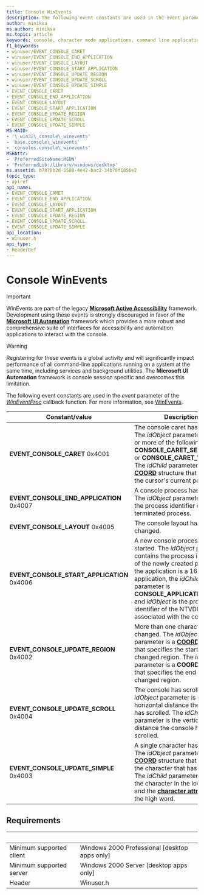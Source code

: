 ```yaml
---
title: Console WinEvents
description: The following event constants are used in the event parameter of the WinEventProc callback function. For more information, see WinEvents.
author: miniksa
ms.author: miniksa
ms.topic: article
keywords: console, character mode applications, command line applications, terminal applications, console api
f1_keywords:
- winuser/EVENT_CONSOLE_CARET
- winuser/EVENT_CONSOLE_END_APPLICATION
- winuser/EVENT_CONSOLE_LAYOUT
- winuser/EVENT_CONSOLE_START_APPLICATION
- winuser/EVENT_CONSOLE_UPDATE_REGION
- winuser/EVENT_CONSOLE_UPDATE_SCROLL
- winuser/EVENT_CONSOLE_UPDATE_SIMPLE
- EVENT_CONSOLE_CARET
- EVENT_CONSOLE_END_APPLICATION
- EVENT_CONSOLE_LAYOUT
- EVENT_CONSOLE_START_APPLICATION
- EVENT_CONSOLE_UPDATE_REGION
- EVENT_CONSOLE_UPDATE_SCROLL
- EVENT_CONSOLE_UPDATE_SIMPLE
MS-HAID:
- '\_win32\_console\_winevents'
- 'base.console\_winevents'
- 'consoles.console\_winevents'
MSHAttr:
- 'PreferredSiteName:MSDN'
- 'PreferredLib:/library/windows/desktop'
ms.assetid: b7078b2d-5508-4e42-bac2-34b70f1856e2
topic_type:
- apiref
api_name:
- EVENT_CONSOLE_CARET
- EVENT_CONSOLE_END_APPLICATION
- EVENT_CONSOLE_LAYOUT
- EVENT_CONSOLE_START_APPLICATION
- EVENT_CONSOLE_UPDATE_REGION
- EVENT_CONSOLE_UPDATE_SCROLL
- EVENT_CONSOLE_UPDATE_SIMPLE
api_location:
- Winuser.h
api_type:
- HeaderDef
---
```


# Console WinEvents

> [!IMPORTANT]
> WinEvents are part of the legacy **[Microsoft Active Accessibility](/windows/win32/winauto/microsoft-active-accessibility)** framework. Development using these events is strongly discouraged in favor of the **[Microsoft UI Automation](/windows/win32/winauto/entry-uiauto-win32)** framework which provides a more robust and comprehensive suite of interfaces for accessibility and automation applications to interact with the console. 

> [!WARNING]
> Registering for these events is a global activity and will significantly impact performance of all command-line applications running on a system at the same time, including services and background utilities. The **Microsoft UI Automation** framework is console session specific and overcomes this limitation.

The following event constants are used in the *event* parameter of the [*WinEventProc*](/windows/win32/api/winuser/nc-winuser-wineventproc) callback function. For more information, see [WinEvents](https://msdn.microsoft.com/library/windows/desktop/dd373889).

| Constant/value | Description |
|-|-|
| **EVENT_CONSOLE_CARET** 0x4001 | The console caret has moved. The *idObject* parameter is one or more of the following values: **CONSOLE_CARET_SELECTION** or **CONSOLE_CARET_VISIBLE**. The *idChild* parameter is a **[COORD](coord-str.md)** structure that specifies the cursor's current position. |
| **EVENT_CONSOLE_END_APPLICATION** 0x4007 | A console process has exited. The *idObject* parameter contains the process identifier of the terminated process. |
| **EVENT_CONSOLE_LAYOUT** 0x4005 | The console layout has changed. |
| **EVENT_CONSOLE_START_APPLICATION** 0x4006 | A new console process has started. The *idObject* parameter contains the process identifier of the newly created process. If the application is a 16-bit application, the *idChild* parameter is **CONSOLE_APPLICATION_16BIT** and *idObject* is the process identifier of the NTVDM session associated with the console. |
|**EVENT_CONSOLE_UPDATE_REGION** 0x4002 | More than one character has changed. The  *idObject* parameter is a **[COORD](coord-str.md)** structure that specifies the start of the changed region. The *idChild* parameter is a **COORD** structure that specifies the end of the changed region. |
|**EVENT_CONSOLE_UPDATE_SCROLL** 0x4004 | The console has scrolled. The *idObject* parameter is the horizontal distance the console has scrolled. The *idChild* parameter is the vertical distance the console has scrolled. |
|**EVENT_CONSOLE_UPDATE_SIMPLE** 0x4003 | A single character has changed. The *idObject* parameter is a **[COORD](coord-str.md)** structure that specifies the character that has changed. The *idChild* parameter specifies the character in the low word and the **[character attributes](console-screen-buffers.md#character-attributes)** in the high word. |

## Requirements

| &nbsp; | &nbsp; |
|-|-|
| Minimum supported client | Windows 2000 Professional \[desktop apps only\] |
| Minimum supported server | Windows 2000 Server \[desktop apps only\] |
| Header | Winuser.h |